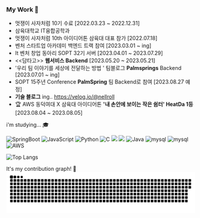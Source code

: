 ### My Work 👋

<!--
**jinchiim/jinchiim** is a ✨ _special_ ✨ repository because its `README.md` (this file) appears on your GitHub profile.

Here are some ideas to get you started:

- 🔭 I’m currently working on ...
- 🌱 I’m currently learning ...
- 👯 I’m looking to collaborate on ...
- 🤔 I’m looking for help with ...
- 💬 Ask me about ...
- 📫 How to reach me: ...
- 😄 Pronouns: ...
- ⚡ Fun fact: ...
-->

- 멋쟁이 사자처럼 10기 수료 [2022.03.23 ~ 2022.12.31]
- 삼육대학교 IT융합공학과
- 멋쟁이 사자처럼 10th 아이디어톤 삼육대 대표 참가 [2022.07.18]
- 벤처 스타트업 아카데미 백엔드 트랙 참여 [2023.03.01 ~ ing]
- It 벤처 창업 동아리 SOPT 32기 서버 [2023.04.01 ~ 2023.07.29]
- <<담타고>> **웹서비스 Backend** [2023.05.20  ~ 2023.05.21]
- '우리 팀 이야기를 세상에 전달하는 방법 ' 팀블로그 **Palmsprings** Backend [2023.07.01 ~ ing]
- SOPT 15주년 Conference **PalmSpring** 팀 Backend로 참여 [2023.08.27 예정]
- **기술 블로그** ing.. https://velog.io/@nellroll
- 🏆 AWS 동덕여대 X 삼육대 아이디어톤 **'내 손안에 보이는 작은 쉼터' HeatDa 1등**  [2023.08.04 ~ 2023.08.05]

i'm studying... 🎓


![SpringBoot](https://img.shields.io/badge/Springboot-green?style=for-the-badge&logo=spring&logoColor=white) ![JavaScript](https://img.shields.io/badge/javascript-%23323330.svg?style=for-the-badge&logo=javascript&logoColor=%23F7DF1E) ![Python](https://img.shields.io/badge/python-3670A0?style=for-the-badge&logo=python&logoColor=ffdd54) ![C](https://img.shields.io/badge/c-%2300599C.svg?style=for-the-badge&logo=c&logoColor=white) ![](https://img.shields.io/badge/Java-007396?style=for-the-badge&logo=OpenJDK&logoColor=white") <img src="https://img.shields.io/badge/html5-E34F26?style=for-the-badge&logo=html5&logoColor=white">
![Java](https://img.shields.io/badge/Java-007396?style=for-the-badge&logo=OpenJDK&logoColor=white")
![mysql](https://img.shields.io/badge/mysql-4479A1?style=for-the-badge&logo=mysql&logoColor=white) ![mysql](https://img.shields.io/badge/redis-red?style=for-the-badge&logo=redis&logoColor=white)
![AWS](https://img.shields.io/badge/amazonec2-F7B93E?style=for-the-badge&logo=amazonec2&logoColor=white)
        


![Top Langs](https://github-readme-stats.vercel.app/api/top-langs/?username=jinchiim&layout=compact&theme=synthwave)


It's my contribution graph! 🐍
 ![snake gif](https://github.com/jinchiim/jinchiim/blob/output/github-contribution-grid-snake.svg)
 
